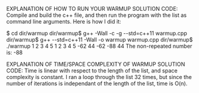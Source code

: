 EXPLANATION OF HOW TO RUN YOUR WARMUP SOLUTION CODE:
Compile and build the c++ file, and then run the program with the list as command line
arguments. Here is how I did it:

$ cd dir/warmup
dir/warmup$ g++ -Wall -c -g --std=c++11 warmup.cpp
dir/warmup$ g++ --std=c++11 -Wall -o  warmup  warmup.cpp
dir/warmup$ ./warmup 1 2 3 4 5 1 2 3 4 5 -62 44 -62 -88 44
The non-repeated number is: -88

EXPLANATION OF TIME/SPACE COMPLEXITY OF WARMUP SOLUTION CODE:
Time is linear with respect to the length of the list, and space complexity is constant. 
I ran a loop through the list 32 times, but since the number of iterations is independant 
of the length of the list, time is O(n). 

